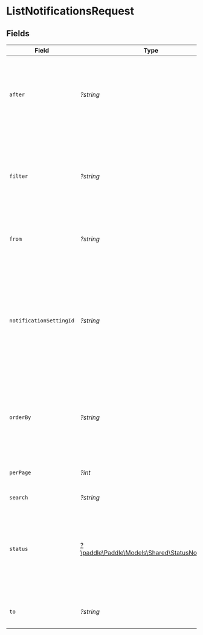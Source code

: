 # ListNotificationsRequest


## Fields

| Field                                                                                                                                           | Type                                                                                                                                            | Required                                                                                                                                        | Description                                                                                                                                     | Example                                                                                                                                         |
| ----------------------------------------------------------------------------------------------------------------------------------------------- | ----------------------------------------------------------------------------------------------------------------------------------------------- | ----------------------------------------------------------------------------------------------------------------------------------------------- | ----------------------------------------------------------------------------------------------------------------------------------------------- | ----------------------------------------------------------------------------------------------------------------------------------------------- |
| `after`                                                                                                                                         | *?string*                                                                                                                                       | :heavy_minus_sign:                                                                                                                              | Return entities after the specified cursor. Used for working through paginated results.                                                         |                                                                                                                                                 |
| `filter`                                                                                                                                        | *?string*                                                                                                                                       | :heavy_minus_sign:                                                                                                                              | Return entities that contain the Paddle ID specified. Pass a transaction, customer, or subscription ID.                                         | txn_01h3cgmh9qn7yezn4rgze4nrg2                                                                                                                  |
| `from`                                                                                                                                          | *?string*                                                                                                                                       | :heavy_minus_sign:                                                                                                                              | Return entities from a specific time.                                                                                                           | 2023-04-18T17:03:26                                                                                                                             |
| `notificationSettingId`                                                                                                                         | *?string*                                                                                                                                       | :heavy_minus_sign:                                                                                                                              | Return entities related to the specified notification destination. Use a comma separated list to specify multiple notification destination IDs. | ntfset_01gt21c5pdx9q1e4mh1xrsjjn6                                                                                                               |
| `orderBy`                                                                                                                                       | *?string*                                                                                                                                       | :heavy_minus_sign:                                                                                                                              | Order returned entities by the specified field and direction (`[ASC]` or `[DESC]`).                                                             |                                                                                                                                                 |
| `perPage`                                                                                                                                       | *?int*                                                                                                                                          | :heavy_minus_sign:                                                                                                                              | Set how many entities are returned per page.                                                                                                    |                                                                                                                                                 |
| `search`                                                                                                                                        | *?string*                                                                                                                                       | :heavy_minus_sign:                                                                                                                              | N/A                                                                                                                                             | upgrade                                                                                                                                         |
| `status`                                                                                                                                        | [?\paddle\Paddle\Models\Shared\StatusNotification](../../models/shared/StatusNotification.md)                                                   | :heavy_minus_sign:                                                                                                                              | Return entities that match the specified status. Use a comma separated list to specify multiple status values.                                  |                                                                                                                                                 |
| `to`                                                                                                                                            | *?string*                                                                                                                                       | :heavy_minus_sign:                                                                                                                              | Return entities up to a specific time.                                                                                                          | 2023-04-18T17:03:26                                                                                                                             |